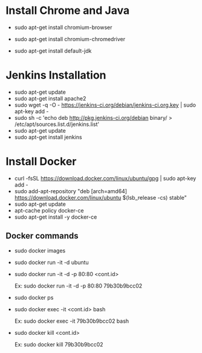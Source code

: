 # Install Chrome and Java

- sudo apt-get install chromium-browser
- sudo apt-get install chromium-chromedriver

- sudo apt-get install default-jdk

# Jenkins Installation

- sudo apt-get update
- sudo apt-get install apache2
- sudo wget -q -O - https://jenkins-ci.org/debian/jenkins-ci.org.key | sudo apt-key add -
- sudo sh -c 'echo deb http://pkg.jenkins-ci.org/debian binary/ > /etc/apt/sources.list.d/jenkins.list' 
- sudo apt-get update
- sudo apt-get install jenkins

# Install Docker

- curl -fsSL https://download.docker.com/linux/ubuntu/gpg | sudo apt-key add -
- sudo add-apt-repository "deb [arch=amd64] https://download.docker.com/linux/ubuntu $(lsb_release -cs) stable"
- sudo apt-get update
- apt-cache policy docker-ce
- sudo apt-get install -y docker-ce

## Docker commands
- sudo docker images
- sudo docker run -it -d ubuntu
- sudo docker run -it -d -p 80:80 <cont.id>
   
   Ex: sudo docker run -it -d -p 80:80 79b30b9bcc02 
- sudo docker ps
- sudo docker exec -it <cont.id> bash
   
   Ex: sudo docker exec -it 79b30b9bcc02 bash
- sudo docker kill <cont.id>

   Ex: sudo docker kill 79b30b9bcc02

